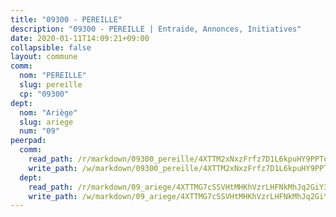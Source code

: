 ```yaml
---
title: "09300 - PEREILLE"
description: "09300 - PEREILLE | Entraide, Annonces, Initiatives"
date: 2020-01-11T14:09:21+09:00
collapsible: false
layout: commune
comm:
  nom: "PEREILLE"
  slug: pereille
  cp: "09300"
dept:
  nom: "Ariège"
  slug: ariege
  num: "09"
peerpad:
  comm:
    read_path: /r/markdown/09300_pereille/4XTTM2xNxzFrfz7D1L6kpuHY9PPTqSXYdb69BtrsKfgx7Mr44
    write_path: /w/markdown/09300_pereille/4XTTM2xNxzFrfz7D1L6kpuHY9PPTqSXYdb69BtrsKfgx7Mr44-K3TgUJmR2aLKNPTPiDjDQf7WNbxTCsxXCbx9xH2WpgnmKiSA63We4xZbBK2ugVGe6tksLdbZ6dTqFTqjWCyEqWt4Vv9ZDZnoD7XwFU89GXnJxcxZ93xd6x3NuB24xLwM6A9wz588
  dept:
    read_path: /r/markdown/09_ariege/4XTTMG7cSSVHtMHKhVzrLHFNkMhJq2GiY37tW1RLaySvmC5m7
    write_path: /w/markdown/09_ariege/4XTTMG7cSSVHtMHKhVzrLHFNkMhJq2GiY37tW1RLaySvmC5m7-K3TgTss1C8HjViVkpwivQX7MahnqC11ekSJQuYEnrMDTmDE1FfJsoB9BatqQw5xZL2YVE8soFWdt5YbjPCiw8Nef7nnDAgssxyMxh5u11RAcuqPo3TLSQutK9TFNiNP3xhEoTkkD
---
```


